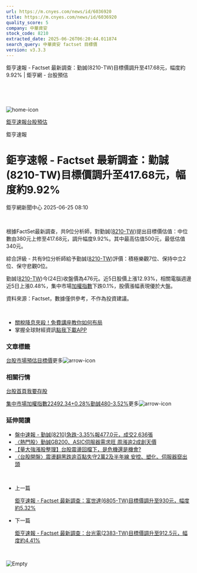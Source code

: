 ```yaml
---
url: https://m.cnyes.com/news/id/6036920
title: https://m.cnyes.com/news/id/6036920
quality_score: 5
company: 中華資安
stock_code: 8210
extracted_date: 2025-06-26T06:20:44.011874
search_query: 中華資安 factset 目標價
version: v3.3.3
---
```


鉅亨速報 - Factset 最新調查：勤誠(8210-TW)目標價調升至417.68元，幅度約9.92% | 鉅亨網 - 台股預估

‌

‌

![home-icon](/assets/icons/breadCrumb/symbol-icon-home.svg)

[鉅亨速報](/news/cat/anue_live)[台股預估](/news/cat/tw_forecast)

鉅亨速報

# 鉅亨速報 - Factset 最新調查：勤誠(8210-TW)目標價調升至417.68元，幅度約9.92%

鉅亨網新聞中心 2025-06-25 08:10

‌

根據FactSet最新調查，共9位分析師，對勤誠([8210-TW](https://www.cnyes.com/twstock/8210))提出目標價估值：中位數由380元上修至417.68元，調升幅度9.92%。其中最高估值500元，最低估值340元。

綜合評級 - 共有9位分析師給予勤誠([8210-TW](https://www.cnyes.com/twstock/8210))評價：積極樂觀7位、保持中立2位、保守悲觀0位。

勤誠([8210-TW](https://www.cnyes.com/twstock/8210))今(24日)收盤價為476元。近5日股價上漲12.93%，相關電腦週邊近5日上漲0.48%，集中市場[加權指數](https://invest.cnyes.com/index/TWS/TSE01)下跌0.1%，股價漲幅表現優於大盤。

資料來源：Factset，數據僅供參考，不作為投資建議。

‌

* [關稅降息夾殺！免費講座教你如何布局](https://www.rsc.com.tw/Cnyes_RSC/SeminarBooking2025InvestmentOutlook.aspx?utm_source=anue&utm_medium=usstocks_end)
* 掌握全球財經資訊[點我下載APP](http://www.cnyes.com/app/?utm_source=mweb&utm_medium=HamMenuBanner&utm_campaign=fixed&utm_content=entr)

### 文章標籤

[台股](https://news.cnyes.com/tag/台股 "台股")[市場預估](https://news.cnyes.com/tag/市場預估 "市場預估")[目標價](https://news.cnyes.com/tag/目標價 "目標價")更多![arrow-icon](/assets/icons/arrows/arrow-down.svg)

### 相關行情

[台股首頁](https://www.cnyes.com/twstock)[我要存股](https://supr.link/8OHaU)

[集中市場加權指數22492.34+0.28%](https://invest.cnyes.com/index/TWS/TSE01)[勤誠480-3.52%](https://www.cnyes.com/twstock/8210)更多![arrow-icon](/assets/icons/arrows/arrow-down.svg)

### 延伸閱讀

* [盤中速報 - 勤誠(8210)急跌-3.35%報477.0元，成交2,636張](/news/id/6033620)
* [〈熱門股〉勤誠GB200、ASIC伺服器需求旺 周漲逾2成創天價](/news/id/6031968)
* [【量大強漲股整理】台股震盪回檔下，是危機還是機會?](/news/id/6032189)
* [〈台股開盤〉震盪翻黑跌逾百點失守2萬2及半年線 安控、塑化、伺服器竄出頭](/news/id/6030962)

‌

* 上一篇

  [鉅亨速報 - Factset 最新調查：富世達(6805-TW)目標價調升至930元，幅度約5.32%](/news/id/6037441)
* 下一篇

  [鉅亨速報 - Factset 最新調查：台光電(2383-TW)目標價調升至912.5元，幅度約4.41%](/news/id/6034035)

‌

![Empty](/assets/icons/skeleton/empty-image.svg)

‌